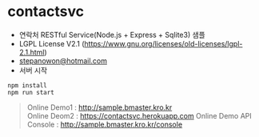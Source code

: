 # contactsvc

* 연락처 RESTful Service(Node.js + Express + Sqlite3) 샘플
* LGPL License V2.1 (https://www.gnu.org/licenses/old-licenses/lgpl-2.1.html)
* stepanowon@hotmail.com
* 서버 시작
```
npm install
npm run start
```

> Online Demo1 : http://sample.bmaster.kro.kr  
> Online Deom2 : https://contactsvc.herokuapp.com 
> Online Demo API Console : http://sample.bmaster.kro.kr/console 
